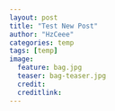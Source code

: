```yaml
---
layout: post
title: "Test New Post"
author: "HzCeee"
categories: temp
tags: [temp]
image:
  feature: bag.jpg
  teaser: bag-teaser.jpg
  credit:
  creditlink:
---
```


